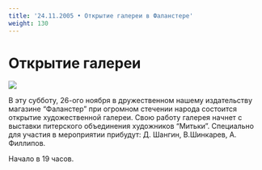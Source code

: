 ```yaml
---
title: '24.11.2005 • Открытие галереи в Фаланстере'
weight: 130
---
```


# Открытие галереи

![](/img/mitlki.jpg)

В эту субботу, 26-ого ноября в дружественном нашему издательству магазине “Фаланстер” при огромном стечении народa состоится открытие художественной галереи. Свою работу галерея начнет с выставки питерского объединения художников “Митьки”. Специально для участия в мероприятии прибудут: Д. Шангин, В.Шинкарев, А. Филлипов.

Начало в 19 часов.